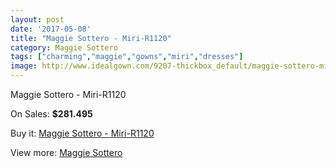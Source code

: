 ```yaml
---
layout: post
date: '2017-05-08'
title: "Maggie Sottero - Miri-R1120"
category: Maggie Sottero
tags: ["charming","maggie","gowns","miri","dresses"]
image: http://www.idealgown.com/9207-thickbox_default/maggie-sottero-miri-r1120.jpg
---
```

Maggie Sottero - Miri-R1120

On Sales: **$281.495**
<a href="https://www.idealgown.com/en/maggie-sottero/3846-maggie-sottero-miri-r1120.html"><amp-img layout="responsive" width="600" height="600" src="//www.idealgown.com/9207-thickbox_default/maggie-sottero-miri-r1120.jpg" alt="Maggie Sottero - Miri-R1120 0" /></a>
<a href="https://www.idealgown.com/en/maggie-sottero/3846-maggie-sottero-miri-r1120.html"><amp-img layout="responsive" width="600" height="600" src="//www.idealgown.com/9209-thickbox_default/maggie-sottero-miri-r1120.jpg" alt="Maggie Sottero - Miri-R1120 1" /></a>
<a href="https://www.idealgown.com/en/maggie-sottero/3846-maggie-sottero-miri-r1120.html"><amp-img layout="responsive" width="600" height="600" src="//www.idealgown.com/9208-thickbox_default/maggie-sottero-miri-r1120.jpg" alt="Maggie Sottero - Miri-R1120 2" /></a>

Buy it: [Maggie Sottero - Miri-R1120](https://www.idealgown.com/en/maggie-sottero/3846-maggie-sottero-miri-r1120.html "Maggie Sottero - Miri-R1120")

View more: [Maggie Sottero](https://www.idealgown.com/en/45-maggie-sottero "Maggie Sottero")